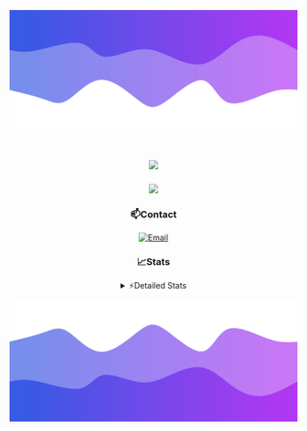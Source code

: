 ![Header](./header.png)
<div align="center">

<h1 align="center">
  <a href="https://git.io/typing-svg">
    <img src="https://readme-typing-svg.herokuapp.com/?lines=Hello,+There!+👋;This+is+chicho.;CEO+on+Hely+Development....;&center=true&size=25">
  </a>
</h1>
  
<p align="center">
  <img src="https://lanyard.cnrad.dev/api/852683595378196480" />
</p>

### 📫Contact
  [![Email](https://img.shields.io/badge/Email-gastondalla@gmail.com-04619f?style=for-the-badge&logo=gmail&logoColor=white)](mailto:gastondalla@gmail.com)
</br>  
### 📈Stats
<details>
    <summary> ⚡Detailed Stats</summary>
    <br/>

<!--START_SECTION:waka-->
![Code Time](http://img.shields.io/badge/Code%20Time-197%20hrs%2047%20mins-blue)

![Profile Views](http://img.shields.io/badge/Profile%20Views-5-blue)

**🐱 My GitHub Data** 

> 📦 39.5 kB Used in GitHub's Storage 
 > 
> 🏆 14 Contributions in the Year 2023
 > 
> 🚫 Not Opted to Hire
 > 
> 📜 7 Public Repositories 
 > 
> 🔑 9 Private Repositories 
 > 
**I'm a Night 🦉** 

```text
🌞 Morning                13 commits          ██░░░░░░░░░░░░░░░░░░░░░░░   07.34 % 
🌆 Daytime                17 commits          ██░░░░░░░░░░░░░░░░░░░░░░░   09.60 % 
🌃 Evening                88 commits          ████████████░░░░░░░░░░░░░   49.72 % 
🌙 Night                  59 commits          ████████░░░░░░░░░░░░░░░░░   33.33 % 
```
📅 **I'm Most Productive on Wednesday** 

```text
Monday                   11 commits          ██░░░░░░░░░░░░░░░░░░░░░░░   06.21 % 
Tuesday                  34 commits          █████░░░░░░░░░░░░░░░░░░░░   19.21 % 
Wednesday                40 commits          ██████░░░░░░░░░░░░░░░░░░░   22.60 % 
Thursday                 22 commits          ███░░░░░░░░░░░░░░░░░░░░░░   12.43 % 
Friday                   23 commits          ███░░░░░░░░░░░░░░░░░░░░░░   12.99 % 
Saturday                 19 commits          ███░░░░░░░░░░░░░░░░░░░░░░   10.73 % 
Sunday                   28 commits          ████░░░░░░░░░░░░░░░░░░░░░   15.82 % 
```


📊 **This Week I Spent My Time On** 

```text
🕑︎ Time Zone: America/Argentina/Buenos_Aires

💬 Programming Languages: 
HTML                     4 hrs 43 mins       ███████░░░░░░░░░░░░░░░░░░   26.37 % 
CSS                      4 hrs 11 mins       ██████░░░░░░░░░░░░░░░░░░░   23.42 % 
Python                   3 hrs 45 mins       █████░░░░░░░░░░░░░░░░░░░░   21.02 % 
C#                       2 hrs 55 mins       ████░░░░░░░░░░░░░░░░░░░░░   16.36 % 
Other                    2 hrs 14 mins       ███░░░░░░░░░░░░░░░░░░░░░░   12.57 % 

🔥 Editors: 
VS Code                  12 hrs 43 mins      ██████████████████░░░░░░░   71.07 % 
Visual Studio            5 hrs 10 mins       ███████░░░░░░░░░░░░░░░░░░   28.93 % 

🐱‍💻 Projects: 
pagina-1                 6 hrs 30 mins       █████████░░░░░░░░░░░░░░░░   36.37 % 
Unknown Project          3 hrs 43 mins       █████░░░░░░░░░░░░░░░░░░░░   20.78 % 
Hate                     3 hrs 3 mins        ████░░░░░░░░░░░░░░░░░░░░░   17.09 % 
Coder                    2 hrs 29 mins       ███░░░░░░░░░░░░░░░░░░░░░░   13.92 % 
StringExtractor          1 hr 26 mins        ██░░░░░░░░░░░░░░░░░░░░░░░   08.06 % 

💻 Operating System: 
Windows                  17 hrs 53 mins      █████████████████████████   100.00 % 
```

**I Mostly Code in JavaScript** 

```text
JavaScript               8 repos             █████████░░░░░░░░░░░░░░░░   36.36 % 
CSS                      3 repos             ███░░░░░░░░░░░░░░░░░░░░░░   13.64 % 
HTML                     2 repos             ██░░░░░░░░░░░░░░░░░░░░░░░   09.09 % 
C#                       2 repos             ██░░░░░░░░░░░░░░░░░░░░░░░   09.09 % 
Batchfile                1 repo              █░░░░░░░░░░░░░░░░░░░░░░░░   04.55 % 
```




 Last Updated on 03/07/2023 11:11:01 UTC
<!--END_SECTION:waka-->
</details>

![Footer](./footer.png)
